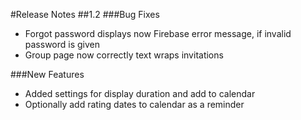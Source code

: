 #Release Notes
##1.2
###Bug Fixes
* Forgot password displays now Firebase error message, if invalid password is given
* Group page now correctly text wraps invitations

###New Features
* Added settings for display duration and add to calendar
* Optionally add rating dates to calendar as a reminder
